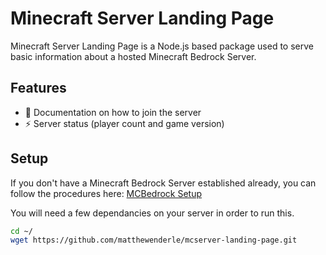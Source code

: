 # Minecraft Server Landing Page

Minecraft Server Landing Page is a Node.js based package used to serve basic information about a hosted Minecraft Bedrock Server.

## Features

- 📝 Documentation on how to join the server
- ⚡️ Server status (player count and game version)

## Setup

If you don't have a Minecraft Bedrock Server established already, you can follow the procedures here: [MCBedrock Setup](https://github.com/matthewenderle/mcserver-landing-page/blob/master/MCBEDROCK-SETUP.md)

You will need a few dependancies on your server in order to run this.

```bash
cd ~/
wget https://github.com/matthewenderle/mcserver-landing-page.git
```
